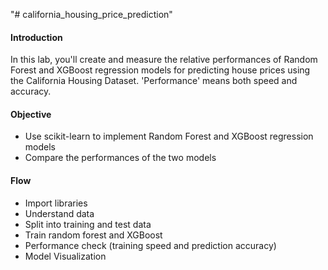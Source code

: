 "# california_housing_price_prediction" 

#### Introduction
In this lab, you'll create and measure the relative performances of Random Forest and XGBoost regression models for predicting house prices using the California Housing Dataset.
'Performance' means both speed and accuracy.

#### Objective
- Use scikit-learn to implement Random Forest and XGBoost regression models
- Compare the performances of the two models

#### Flow
- Import libraries
- Understand data
- Split into training and test data
- Train random forest and XGBoost
- Performance check (training speed and prediction accuracy)
- Model Visualization
